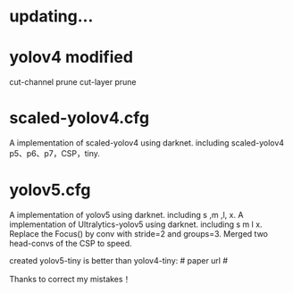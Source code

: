 # updating...
# yolov4 modified
cut-channel prune
cut-layer prune

# scaled-yolov4.cfg
A implementation of scaled-yolov4 using darknet. including scaled-yolov4 p5、p6、p7，CSP，tiny.

# yolov5.cfg
A implementation of yolov5 using darknet. including  s ,m ,l, x.
A implementation of Ultralytics-yolov5 using darknet. including s m l x. 
Replace the Focus() by conv with stride=2 and groups=3.
Merged two head-convs of the CSP to speed.


created yolov5-tiny is better than yolov4-tiny: # paper url #

Thanks to correct my mistakes！
